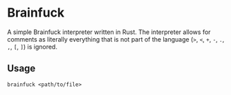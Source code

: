 # Brainfuck

A simple Brainfuck interpreter written in Rust.
The interpreter allows for comments as literally everything that is not part of
the language (`>`, `<`, `+`, `-`, `.`, `,`, `[`, `]`) is ignored.

## Usage

```shell
brainfuck <path/to/file>
```
